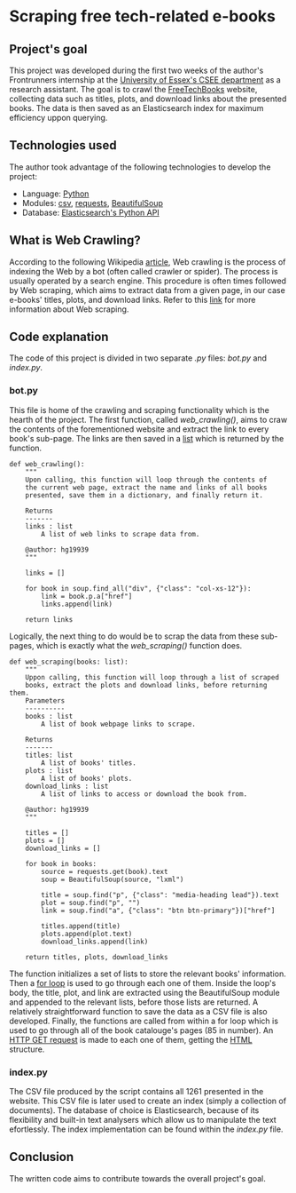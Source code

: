 # Scraping free tech-related e-books

## Project's goal
This project was developed during the first two weeks of the author's Frontrunners internship at the [University of Essex's CSEE department](https://www.essex.ac.uk/departments/computer-science-and-electronic-engineering) as a research assistant. The goal is to crawl the [FreeTechBooks](https://www.freetechbooks.com/) website, collecting data such as titles, plots, and download links about the presented books. The data is then saved as an Elasticsearch index for maximum efficiency uppon querying.

## Technologies used
The author took advantage of the following technologies to develop the project:
- Language: [Python](https://www.python.org/downloads/)
- Modules: [csv](https://docs.python.org/3/library/csv.html), [requests](https://docs.python-requests.org/en/latest/), [BeautifulSoup](https://www.crummy.com/software/BeautifulSoup/bs4/doc/)
- Database: [Elasticsearch's Python API](https://elasticsearch-py.readthedocs.io/en/v8.0.0/)

## What is Web Crawling?
According to the following Wikipedia [article](https://en.wikipedia.org/wiki/Web_crawler), Web crawling is the process of indexing the Web by a bot (often called crawler or spider). The process is usually operated by a search engine. This procedure is often times followed by Web scraping, which aims to extract data from a given page, in our case e-books' titles, plots, and download links. Refer to this [link](https://en.wikipedia.org/wiki/Web_scraping) for more information about Web scraping.

## Code explanation
The code of this project is divided in two separate *.py* files: *bot.py* and *index.py*.

### bot.py
This file is home of the crawling and scraping functionality which is the hearth of the project. The first function, called *web_crawling()*, aims to craw the contents of the forementioned website and extract the link to every book's sub-page. The links are then saved in a [list](https://docs.python.org/3/tutorial/datastructures.html#list-comprehensions) which is returned by the function.
```
def web_crawling():
    """
    Upon calling, this function will loop through the contents of
    the current web page, extract the name and links of all books
    presented, save them in a dictionary, and finally return it.
    
    Returns
    -------
    links : list
        A list of web links to scrape data from.
        
    @author: hg19939
    """
    
    links = []

    for book in soup.find_all("div", {"class": "col-xs-12"}):
        link = book.p.a["href"]
        links.append(link)
    
    return links
```
Logically, the next thing to do would be to scrap the data from these sub-pages, which is exactly what the *web_scraping()* function does.
```
def web_scraping(books: list):
    """
    Uppon calling, this function will loop through a list of scraped
    books, extract the plots and download links, before returning them.
    Parameters
    ----------
    books : list
        A list of book webpage links to scrape.

    Returns
    -------
    titles: list
        A list of books' titles.
    plots : list
        A list of books' plots.
    download_links : list
        A list of links to access or download the book from.
        
    @author: hg19939
    """
    
    titles = []
    plots = []
    download_links = []

    for book in books:
        source = requests.get(book).text
        soup = BeautifulSoup(source, "lxml")
        
        title = soup.find("p", {"class": "media-heading lead"}).text
        plot = soup.find("p", "")
        link = soup.find("a", {"class": "btn btn-primary"})["href"]
        
        titles.append(title)
        plots.append(plot.text)
        download_links.append(link)
    
    return titles, plots, download_links
```
The function initializes a set of lists to store the relevant books' information. Then a [for loop](https://docs.python.org/3/tutorial/controlflow.html#for-statements) is used to go through each one of them. Inside the loop's body, the title, plot, and link are extracted using the BeautifulSoup module and appended to the relevant lists, before those lists are returned. A relatively straightforward function to save the data as a CSV file is also developed. Finally, the functions are called from within a for loop which is used to go through all of the book catalouge's pages (85 in number). An [HTTP GET request](https://developer.mozilla.org/en-US/docs/Web/HTTP/Methods/GET) is made to each one of them, getting the [HTML](https://en.wikipedia.org/wiki/HTML) structure.

### index.py
The CSV file produced by the script contains all 1261 presented in the website. This CSV file is later used to create an index (simply a collection of documents). The database of choice is Elasticsearch, because of its flexibility and built-in text analysers which allow us to manipulate the text efortlessly. The index implementation can be found within the *index.py* file.

## Conclusion
The written code aims to contribute towards the overall project's goal.
